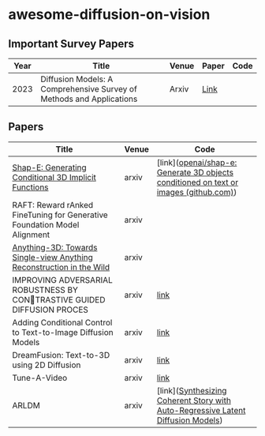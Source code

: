 # awesome-diffusion-on-vision

## Important Survey Papers

| Year | Title                                                        | Venue | Paper                                   | Code |
| ---- | ------------------------------------------------------------ | ----- | --------------------------------------- | ---- |
| 2023 | Diffusion Models: A Comprehensive Survey of Methods and Applications | Arxiv | [Link](https://github.com/YangLing0818) |      |





## Papers

| Title                                                        | Venue | Code                                                         |
| ------------------------------------------------------------ | ----- | ------------------------------------------------------------ |
| [Shap-E: Generating Conditional 3D Implicit Functions](https://arxiv.org/abs/2305.02463) | arxiv | [link]([openai/shap-e: Generate 3D objects conditioned on text or images (github.com)](https://github.com/openai/shap-e)) |
| RAFT: Reward rAnked FineTuning for Generative Foundation Model Alignment | arxiv |                                                              |
| [Anything-3D: Towards Single-view Anything Reconstruction in the Wild](https://paperswithcode.com/paper/anything-3d-towards-single-view-anything) | arxiv |                                                              |
| IMPROVING ADVERSARIAL ROBUSTNESS BY CONTRASTIVE GUIDED DIFFUSION PROCES | arxiv | [link](https://arxiv.org/abs/2210.09643)                     |
| Adding Conditional Control to Text-to-Image Diffusion Models | arxiv | [link](https://arxiv.org/abs/2302.05543)                     |
| DreamFusion: Text-to-3D using 2D Diffusion                   | arxiv | [link](https://github.com/ashawkey/stable-dreamfusion)       |
| Tune-A-Video                                                 | arxiv | [link](https://github.com/showlab/Tune-A-Video)              |
| ARLDM                                                        | arxiv | [link]([Synthesizing Coherent Story with Auto-Regressive Latent Diffusion Models](https://paperswithcode.com/paper/synthesizing-coherent-story-with-auto)) |





